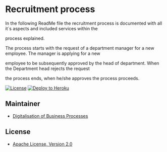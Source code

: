

# Recruitment process

In the following ReadMe file the recruitment process is documented with all it`s aspects and included services within the 

process explained.

The process starts with the request of a department manager for a new employee. The manager is applying for a new 

employee to be subsequently approved by the head of department. When the Department head rejects the request 

the process ends, when he/she approves the process proceeds. 



[![License](http://img.shields.io/:license-apache-blue.svg)](http://www.apache.org/licenses/LICENSE-2.0.html)
[![Deploy to Heroku](https://img.shields.io/badge/deploy%20to-Heroku-6762a6.svg?longCache=true)](https://heroku.com/deploy)

## Maintainer
- [Digitalisation of Business Processes](https://github.com/digibp)

## License

- [Apache License, Version 2.0](https://github.com/DigiBP/digibp-archetype-camunda-boot/blob/master/LICENSE)

